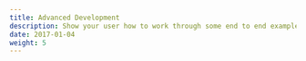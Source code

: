 ```yaml
---
title: Advanced Development
description: Show your user how to work through some end to end examples.
date: 2017-01-04
weight: 5
---
```

